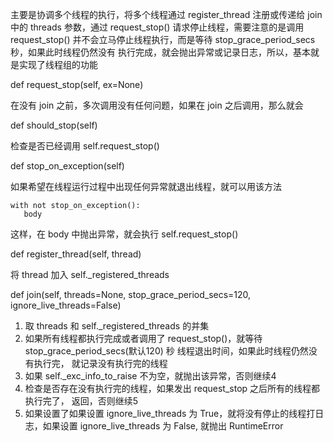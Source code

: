 

主要是协调多个线程的执行，将多个线程通过 register_thread  注册或传递给 join 中的 threads
参数，通过 request_stop() 请求停止线程，需要注意的是调用 request_stop()
并不会立马停止线程执行，而是等待 stop_grace_period_secs 秒，如果此时线程仍然没有
执行完成，就会抛出异常或记录日志，所以，基本就是实现了线程组的功能


def request_stop(self, ex=None)

在没有 join 之前，多次调用没有任何问题，如果在 join 之后调用，那么就会

def should_stop(self)

检查是否已经调用 self.request_stop()

def stop_on_exception(self)

如果希望在线程运行过程中出现任何异常就退出线程，就可以用该方法

```
with not stop_on_exception():
   body
```
 这样，在 body 中抛出异常，就会执行 self.request_stop()

def register_thread(self, thread)

将  thread 加入 self._registered_threads


def join(self, threads=None, stop_grace_period_secs=120, ignore_live_threads=False)

1. 取 threads 和 self._registered_threads 的并集
2. 如果所有线程都执行完成或者调用了 request_stop()，就等待 stop_grace_period_secs(默认120) 秒
线程退出时间，如果此时线程仍然没有执行完， 就记录没有执行完的线程
3. 如果 self._exc_info_to_raise 不为空，就抛出该异常，否则继续4
4. 检查是否存在没有执行完的线程，如果发出 request_stop 之后所有的线程都执行完了， 返回，否则继续5
5. 如果设置了如果设置 ignore_live_threads 为  True，就将没有停止的线程打日志，如果设置
 ignore_live_threads 为 False, 就抛出  RuntimeError
